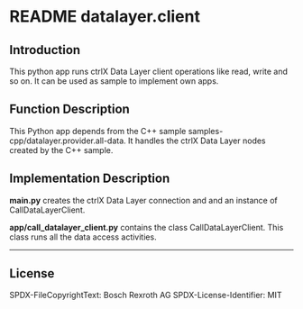 # README datalayer.client

## Introduction

This python app runs ctrlX Data Layer client operations like read, write and so on. It can be used as sample to implement own apps.

## Function Description

This Python app depends from the C++ sample samples-cpp/datalayer.provider.all-data.
It handles the ctrlX Data Layer nodes created by the C++ sample.

## Implementation Description

__main.py__ creates the ctrlX Data Layer connection and and an instance of CallDataLayerClient.

__app/call_datalayer_client.py__ contains the class CallDataLayerClient. This class runs all the data access activities.
___

## License

SPDX-FileCopyrightText: Bosch Rexroth AG
SPDX-License-Identifier: MIT
